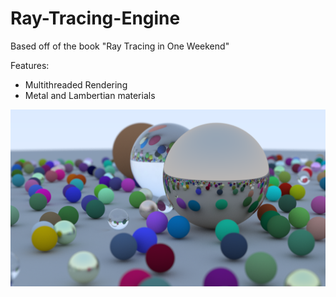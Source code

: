 # Ray-Tracing-Engine

Based off of the book "Ray Tracing in One Weekend"

Features:
- Multithreaded Rendering
- Metal and Lambertian materials

![](images/final.png)
